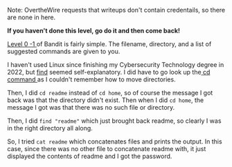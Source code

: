 Note: OvertheWire requests that writeups don't contain credentails, so there are none in here. 

**If you haven't done this level, go do it and then come back!** 


[Level 0 -1 ](https://overthewire.org/wargames/bandit/bandit1.html)of Bandit is fairly simple. The filename, directory, and a list of suggested commands are given to you. 

I haven't used Linux since finishing my Cybersecurity Technology degree in 2022, but [find](https://manpages.ubuntu.com/manpages/noble/man1/find.1.html) seemed self-explanatory. I did have to go look up the[ cd command  ](https://manpages.ubuntu.com/manpages/noble/man1/cd.1posix.html) as I couldn't remember how to move directories. 

Then, I did  `cd readme` instead of `cd home`, so of course the message I got back was that the directory didn't exist. Then when I did `cd home`, the message I got was that there was no such file or directory.  

Then, I did `find "readme"` which just brought back readme, so clearly I was in the right directory all along.

So, I tried `cat readme` which concatenates files and prints the output. In this case, since there was no other file to concatenate readme with, it just displayed the contents of readme and I got the password.
